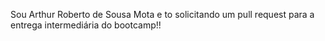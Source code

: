 Sou Arthur Roberto de Sousa Mota e to solicitando um pull request para a entrega intermediária do bootcamp!! 
